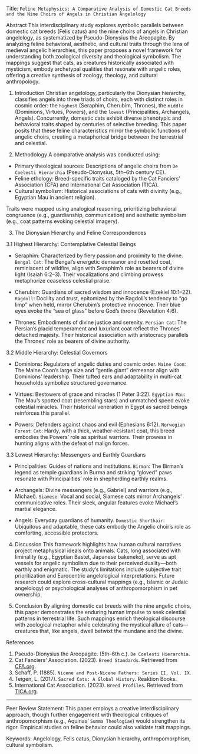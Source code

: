 Title: `Feline Metaphysics: A Comparative Analysis of Domestic Cat Breeds and the Nine Choirs of Angels in Christian Angelology`

Abstract
This interdisciplinary study explores symbolic parallels between domestic cat breeds (Felis catus) and the nine choirs of angels in Christian angelology, as systematized by Pseudo-Dionysius the Areopagite. By analyzing feline behavioral, aesthetic, and cultural traits through the lens of medieval angelic hierarchies, this paper proposes a novel framework for understanding both zoological diversity and theological symbolism. The mappings suggest that cats, as creatures historically associated with mysticism, embody archetypal qualities that resonate with angelic roles, offering a creative synthesis of zoology, theology, and cultural anthropology.

1. Introduction
Christian angelology, particularly the Dionysian hierarchy, classifies angels into three triads of choirs, each with distinct roles in cosmic order: the `highest` (Seraphim, Cherubim, Thrones), the `middle` (Dominions, Virtues, Powers), and the `lowest` (Principalities, Archangels, Angels). Concurrently, domestic cats exhibit diverse phenotypic and behavioral traits shaped by centuries of selective breeding. This paper posits that these feline characteristics mirror the symbolic functions of angelic choirs, creating a metaphorical bridge between the terrestrial and celestial.

2. Methodology
A comparative analysis was conducted using:

- Primary theological sources: Descriptions of angelic choirs from `De Coelesti Hierarchia` (Pseudo-Dionysius, 5th–6th century CE).
- Feline ethology: Breed-specific traits cataloged by the Cat Fanciers’ Association (CFA) and International Cat Association (TICA).
- Cultural symbolism: Historical associations of cats with divinity (e.g., Egyptian Mau in ancient religion).

Traits were mapped using analogical reasoning, prioritizing behavioral congruence (e.g., guardianship, communication) and aesthetic symbolism (e.g., coat patterns evoking celestial imagery).

3. The Dionysian Hierarchy and Feline Correspondences

3.1 Highest Hierarchy: Contemplative Celestial Beings

- Seraphim: Characterized by fiery passion and proximity to the divine.
  `Bengal Cat`: The Bengal’s energetic demeanor and rosetted coat, reminiscent of wildfire, align with Seraphim’s role as bearers of divine light (Isaiah 6:2–3). Their vocalizations and climbing prowess metaphorize ceaseless celestial praise.

- Cherubim: Guardians of sacred wisdom and innocence (Ezekiel 10:1–22).
  `Ragdoll`: Docility and trust, epitomized by the Ragdoll’s tendency to “go limp” when held, mirror Cherubim’s protective innocence. Their blue eyes evoke the “sea of glass” before God’s throne (Revelation 4:6).

- Thrones: Embodiments of divine justice and serenity.
  `Persian Cat`: The Persian’s placid temperament and luxuriant coat reflect the Thrones’ detached majesty. Their historical association with aristocracy parallels the Thrones’ role as bearers of divine authority.

3.2 Middle Hierarchy: Celestial Governors

- Dominions: Regulators of angelic duties and cosmic order.
  `Maine Coon`: The Maine Coon’s large size and “gentle giant” demeanor align with Dominions’ leadership. Their tufted ears and adaptability in multi-cat households symbolize structured governance.

- Virtues: Bestowers of grace and miracles (1 Peter 3:22).
  `Egyptian Mau`: The Mau’s spotted coat (resembling stars) and unmatched speed evoke celestial miracles. Their historical veneration in Egypt as sacred beings reinforces this parallel.

- Powers: Defenders against chaos and evil (Ephesians 6:12).
  `Norwegian Forest Cat`: Hardy, with a thick, weather-resistant coat, this breed embodies the Powers’ role as spiritual warriors. Their prowess in hunting aligns with the defeat of malign forces.

3.3 Lowest Hierarchy: Messengers and Earthly Guardians

- Principalities: Guides of nations and institutions.
  `Birman`: The Birman’s legend as temple guardians in Burma and striking “gloved” paws resonate with Principalities’ role in shepherding earthly realms.

- Archangels: Divine messengers (e.g., Gabriel) and warriors (e.g., Michael).
  `Siamese`: Vocal and social, Siamese cats mirror Archangels’ communicative roles. Their sleek, angular features evoke Michael’s martial elegance.

- Angels: Everyday guardians of humanity.
  `Domestic Shorthair`: Ubiquitous and adaptable, these cats embody the Angelic choir’s role as comforting, accessible protectors.

4. Discussion
This framework highlights how human cultural narratives project metaphysical ideals onto animals. Cats, long associated with liminality (e.g., Egyptian Bastet, Japanese bakeneko), serve as apt vessels for angelic symbolism due to their perceived duality—both earthly and enigmatic. The study’s limitations include subjective trait prioritization and Eurocentric angelological interpretations. Future research could explore cross-cultural mappings (e.g., Islamic or Judaic angelology) or psychological analyses of anthropomorphism in pet ownership.

5. Conclusion
By aligning domestic cat breeds with the nine angelic choirs, this paper demonstrates the enduring human impulse to seek celestial patterns in terrestrial life. Such mappings enrich theological discourse with zoological metaphor while celebrating the mystical allure of cats—creatures that, like angels, dwell betwixt the mundane and the divine.

References

1. Pseudo-Dionysius the Areopagite. (5th–6th c.). `De Coelesti Hierarchia`.
2. Cat Fanciers’ Association. (2023). `Breed Standards`. Retrieved from [CFA.org](https://www.cfa.org).
3. Schaff, P. (1885). `Nicene and Post-Nicene Fathers: Series II, Vol. IX`.
4. Teigen, L. (2017). `Sacred Cats: A Global History`. Reaktion Books.
5. International Cat Association. (2023). `Breed Profiles`. Retrieved from [TICA.org](https://www.tica.org).

---

Peer Review Statement: This paper employs a creative interdisciplinary approach, though further engagement with theological critiques of anthropomorphism (e.g., Aquinas’ `Summa Theologiae`) would strengthen its rigor. Empirical studies on feline behavior could also validate trait mappings.

Keywords: Angelology, Felis catus, Dionysian hierarchy, anthropomorphism, cultural symbolism.
